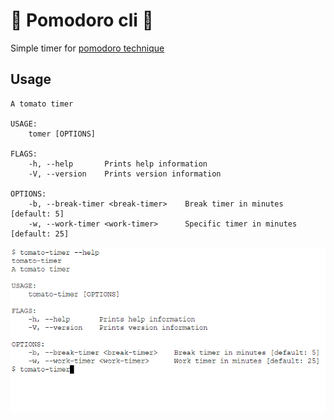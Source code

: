 # :tomato: Pomodoro cli :tomato:

Simple timer for [pomodoro technique]

[pomodoro technique]: <http://pomodorotechnique.com/>

## Usage

```
A tomato timer

USAGE:
    tomer [OPTIONS]

FLAGS:
    -h, --help       Prints help information
    -V, --version    Prints version information

OPTIONS:
    -b, --break-timer <break-timer>    Break timer in minutes [default: 5]
    -w, --work-timer <work-timer>      Specific timer in minutes [default: 25]
```
![](./asserts/tomato-timer.gif)
